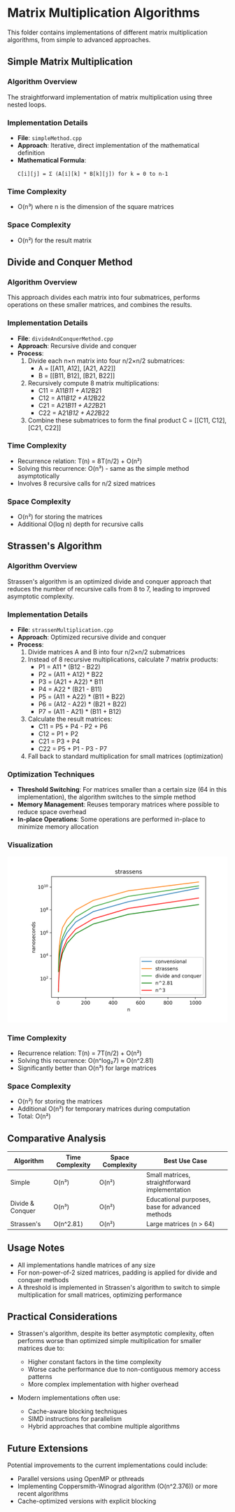 # Matrix Multiplication Algorithms

This folder contains implementations of different matrix multiplication algorithms, from simple to advanced approaches.

## Simple Matrix Multiplication

### Algorithm Overview
The straightforward implementation of matrix multiplication using three nested loops.

### Implementation Details
- **File**: `simpleMethod.cpp`
- **Approach**: Iterative, direct implementation of the mathematical definition
- **Mathematical Formula**: 
  ```
  C[i][j] = Σ (A[i][k] * B[k][j]) for k = 0 to n-1
  ```

### Time Complexity
- O(n³) where n is the dimension of the square matrices

### Space Complexity
- O(n²) for the result matrix

## Divide and Conquer Method

### Algorithm Overview
This approach divides each matrix into four submatrices, performs operations on these smaller matrices, and combines the results.

### Implementation Details
- **File**: `divideAndConquerMethod.cpp`
- **Approach**: Recursive divide and conquer
- **Process**:
  1. Divide each n×n matrix into four n/2×n/2 submatrices:
     - A = [[A11, A12], [A21, A22]]
     - B = [[B11, B12], [B21, B22]]
  2. Recursively compute 8 matrix multiplications:
     - C11 = A11*B11 + A12*B21
     - C12 = A11*B12 + A12*B22
     - C21 = A21*B11 + A22*B21
     - C22 = A21*B12 + A22*B22
  3. Combine these submatrices to form the final product C = [[C11, C12], [C21, C22]]

### Time Complexity
- Recurrence relation: T(n) = 8T(n/2) + O(n²)
- Solving this recurrence: O(n³) - same as the simple method asymptotically
- Involves 8 recursive calls for n/2 sized matrices

### Space Complexity
- O(n²) for storing the matrices
- Additional O(log n) depth for recursive calls

## Strassen's Algorithm

### Algorithm Overview
Strassen's algorithm is an optimized divide and conquer approach that reduces the number of recursive calls from 8 to 7, leading to improved asymptotic complexity.

### Implementation Details
- **File**: `strassenMultiplication.cpp`
- **Approach**: Optimized recursive divide and conquer
- **Process**:
  1. Divide matrices A and B into four n/2×n/2 submatrices
  2. Instead of 8 recursive multiplications, calculate 7 matrix products:
     - P1 = A11 * (B12 - B22)
     - P2 = (A11 + A12) * B22
     - P3 = (A21 + A22) * B11
     - P4 = A22 * (B21 - B11)
     - P5 = (A11 + A22) * (B11 + B22)
     - P6 = (A12 - A22) * (B21 + B22)
     - P7 = (A11 - A21) * (B11 + B12)
  3. Calculate the result matrices:
     - C11 = P5 + P4 - P2 + P6
     - C12 = P1 + P2
     - C21 = P3 + P4
     - C22 = P5 + P1 - P3 - P7
  4. Fall back to standard multiplication for small matrices (optimization)

### Optimization Techniques
- **Threshold Switching**: For matrices smaller than a certain size (64 in this implementation), the algorithm switches to the simple method
- **Memory Management**: Reuses temporary matrices where possible to reduce space overhead
- **In-place Operations**: Some operations are performed in-place to minimize memory allocation

### Visualization

![Strassen's Algorithm Performance](../plot/strassens.png)

### Time Complexity
- Recurrence relation: T(n) = 7T(n/2) + O(n²)
- Solving this recurrence: O(n^log₂7) ≈ O(n^2.81)
- Significantly better than O(n³) for large matrices

### Space Complexity
- O(n²) for storing the matrices
- Additional O(n²) for temporary matrices during computation
- Total: O(n²)

## Comparative Analysis

| Algorithm | Time Complexity | Space Complexity | Best Use Case |
|-----------|----------------|-----------------|---------------|
| Simple | O(n³) | O(n²) | Small matrices, straightforward implementation |
| Divide & Conquer | O(n³) | O(n²) | Educational purposes, base for advanced methods |
| Strassen's | O(n^2.81) | O(n²) | Large matrices (n > 64) |

## Usage Notes

- All implementations handle matrices of any size
- For non-power-of-2 sized matrices, padding is applied for divide and conquer methods
- A threshold is implemented in Strassen's algorithm to switch to simple multiplication for small matrices, optimizing performance

## Practical Considerations

- Strassen's algorithm, despite its better asymptotic complexity, often performs worse than optimized simple multiplication for smaller matrices due to:
  - Higher constant factors in the time complexity
  - Worse cache performance due to non-contiguous memory access patterns
  - More complex implementation with higher overhead

- Modern implementations often use:
  - Cache-aware blocking techniques
  - SIMD instructions for parallelism
  - Hybrid approaches that combine multiple algorithms

## Future Extensions

Potential improvements to the current implementations could include:
- Parallel versions using OpenMP or pthreads
- Implementing Coppersmith-Winograd algorithm (O(n^2.376)) or more recent algorithms
- Cache-optimized versions with explicit blocking 